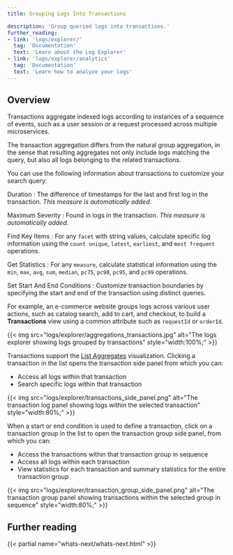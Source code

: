 ```yaml
---
title: Grouping Logs Into Transactions

description: 'Group queried logs into transactions.'
further_reading:
- link: 'logs/explorer/'
  tag: 'Documentation'
  text: 'Learn about the Log Explorer'
- link: 'logs/explorer/analytics'
  tag: 'Documentation'
  text: 'Learn how to analyze your logs'
---
```


## Overview

Transactions aggregate indexed logs according to instances of a sequence of events, such as a user session or a request processed across multiple microservices.

The transaction aggregation differs from the natural group aggregation, in the sense that resulting aggregates not only include logs matching the query, but also all logs belonging to the related transactions.

You can use the following information about transactions to customize your search query:

Duration
: The difference of timestamps for the last and first log in the transaction. _This measure is automatically added_.

Maximum Severity
: Found in logs in the transaction. _This measure is automatically added_.

Find Key Items
: For any `facet` with string values, calculate specific log information using the `count unique`, `latest`, `earliest`, and `most frequent` operations.

Get Statistics
: For any `measure`, calculate statistical information using the `min`, `max`, `avg`, `sum`, `median`, `pc75`, `pc90`, `pc95`, and `pc99` operations.

Set Start And End Conditions
: Customize transaction boundaries by specifying the start and end of the transaction using distinct queries.

For example, an e-commerce website groups logs across various user actions, such as catalog search, add to cart, and checkout, to build a **Transactions** view using a common attribute such as `requestId` or `orderId`.

{{< img src="logs/explorer/aggregations_transactions.jpg" alt="The logs explorer showing logs grouped by transactions" style="width:100%;" >}}

Transactions support the [List Aggregates][1] visualization. Clicking a transaction in the list opens the transaction side panel from which you can:

- Access all logs within that transaction
- Search specific logs within that transaction

{{< img src="logs/explorer/transactions_side_panel.png" alt="The transaction log panel showing logs within the selected transaction" style="width:80%;" >}}

When a start or end condition is used to define a transaction, click on a transaction group in the list to open the transaction group side panel, from which you can:

- Access the transactions within that transaction group in sequence
- Access all logs within each transaction
- View statistics for each transaction and summary statistics for the entire transaction group

{{< img src="logs/explorer/transaction_group_side_panel.png" alt="The transaction group panel showing transactions within the selected group in sequence" style="width:80%;" >}}

## Further reading

{{< partial name="whats-next/whats-next.html" >}}

[1]: /logs/explorer/visualize/#list-aggregates-of-logs
